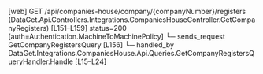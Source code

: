 [web] GET /api/companies-house/company/{companyNumber}/registers  (DataGet.Api.Controllers.Integrations.CompaniesHouseController.GetCompanyRegisters)  [L151–L159] status=200 [auth=Authentication.MachineToMachinePolicy]
  └─ sends_request GetCompanyRegistersQuery [L156]
    └─ handled_by DataGet.Integrations.CompaniesHouse.Api.Queries.GetCompanyRegistersQueryHandler.Handle [L15–L24]

